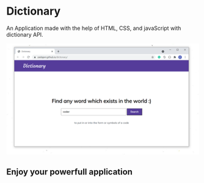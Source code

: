 # Dictionary

An Application made with the help of HTML, CSS, and javaScript with dictionary API.

![demo](./demo.PNG)

## Enjoy your powerfull application
